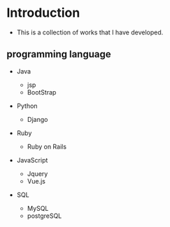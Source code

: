 # Introduction
- This is a collection of works that I have developed.

## programming language
- Java
  - jsp
  - BootStrap

- Python
  - Django

- Ruby
  - Ruby on Rails

- JavaScript
  - Jquery
  - Vue.js

- SQL
  - MySQL
  - postgreSQL